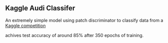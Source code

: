 ## Kaggle Audi Classifer 

An extremely simple model using patch discriminator to classify data from a [Kaggle competition](https://www.kaggle.com/c/tensorflow-speech-recognition-challenge)

achives test accuracy of around 85% after 350 epochs of training. 
